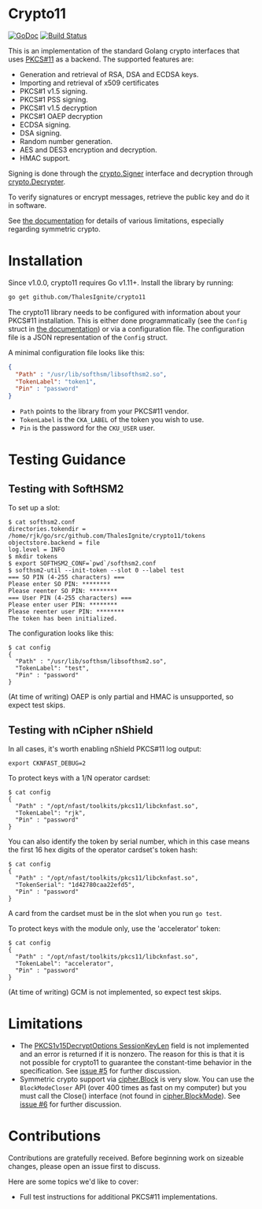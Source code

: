 Crypto11
========

[![GoDoc](https://godoc.org/github.com/ThalesIgnite/crypto11?status.svg)](https://godoc.org/github.com/ThalesIgnite/crypto11)
[![Build Status](https://travis-ci.com/ThalesIgnite/crypto11.svg?branch=master)](https://travis-ci.com/ThalesIgnite/crypto11)

This is an implementation of the standard Golang crypto interfaces that
uses [PKCS#11](http://docs.oasis-open.org/pkcs11/pkcs11-base/v2.40/errata01/os/pkcs11-base-v2.40-errata01-os-complete.html) as a backend. The supported features are:

* Generation and retrieval of RSA, DSA and ECDSA keys.
* Importing and retrieval of x509 certificates
* PKCS#1 v1.5 signing.
* PKCS#1 PSS signing.
* PKCS#1 v1.5 decryption
* PKCS#1 OAEP decryption
* ECDSA signing.
* DSA signing.
* Random number generation.
* AES and DES3 encryption and decryption.
* HMAC support.

Signing is done through the
[crypto.Signer](https://golang.org/pkg/crypto/#Signer) interface and
decryption through
[crypto.Decrypter](https://golang.org/pkg/crypto/#Decrypter).

To verify signatures or encrypt messages, retrieve the public key and do it in software.

See [the documentation](https://godoc.org/github.com/ThalesIgnite/crypto11) for details of various limitations,
especially regarding symmetric crypto.


Installation
============

Since v1.0.0, crypto11 requires Go v1.11+. Install the library by running:

```bash
go get github.com/ThalesIgnite/crypto11
```

The crypto11 library needs to be configured with information about your PKCS#11 installation. This is either done programmatically
(see the `Config` struct in [the documentation](https://godoc.org/github.com/ThalesIgnite/crypto11)) or via a configuration
file. The configuration file is a JSON representation of the `Config` struct.

A minimal configuration file looks like this:

```json
{
  "Path" : "/usr/lib/softhsm/libsofthsm2.so",
  "TokenLabel": "token1",
  "Pin" : "password"
}
```

- `Path` points to the library from your PKCS#11 vendor.
- `TokenLabel` is the `CKA_LABEL` of the token you wish to use.
- `Pin` is the password for the `CKU_USER` user.

Testing Guidance
================

Testing with SoftHSM2
---------------------

To set up a slot:

    $ cat softhsm2.conf
    directories.tokendir = /home/rjk/go/src/github.com/ThalesIgnite/crypto11/tokens
    objectstore.backend = file
    log.level = INFO
    $ mkdir tokens
    $ export SOFTHSM2_CONF=`pwd`/softhsm2.conf
    $ softhsm2-util --init-token --slot 0 --label test
    === SO PIN (4-255 characters) ===
    Please enter SO PIN: ********
    Please reenter SO PIN: ********
    === User PIN (4-255 characters) ===
    Please enter user PIN: ********
    Please reenter user PIN: ********
    The token has been initialized.

The configuration looks like this:

    $ cat config
    {
      "Path" : "/usr/lib/softhsm/libsofthsm2.so",
      "TokenLabel": "test",
      "Pin" : "password"
    }

(At time of writing) OAEP is only partial and HMAC is unsupported, so expect test skips.

Testing with nCipher nShield
--------------------

In all cases, it's worth enabling nShield PKCS#11 log output:

    export CKNFAST_DEBUG=2

To protect keys with a 1/N operator cardset:

    $ cat config
    {
      "Path" : "/opt/nfast/toolkits/pkcs11/libcknfast.so",
      "TokenLabel": "rjk",
      "Pin" : "password"
    }

You can also identify the token by serial number, which in this case
means the first 16 hex digits of the operator cardset's token hash:

    $ cat config
    {
      "Path" : "/opt/nfast/toolkits/pkcs11/libcknfast.so",
      "TokenSerial": "1d42780caa22efd5",
      "Pin" : "password"
    }

A card from the cardset must be in the slot when you run `go test`.

To protect keys with the module only, use the 'accelerator' token:

    $ cat config
    {
      "Path" : "/opt/nfast/toolkits/pkcs11/libcknfast.so",
      "TokenLabel": "accelerator",
      "Pin" : "password"
    }

(At time of writing) GCM is not implemented, so expect test skips.

Limitations
===========

 * The [PKCS1v15DecryptOptions SessionKeyLen](https://golang.org/pkg/crypto/rsa/#PKCS1v15DecryptOptions) field
is not implemented and an error is returned if it is nonzero.
The reason for this is that it is not possible for crypto11 to guarantee the constant-time behavior in the specification.
See [issue #5](https://github.com/ThalesIgnite/crypto11/issues/5) for further discussion.
 * Symmetric crypto support via [cipher.Block](https://golang.org/pkg/crypto/cipher/#Block) is very slow.
You can use the `BlockModeCloser` API
(over 400 times as fast on my computer)
but you must call the Close()
interface (not found in [cipher.BlockMode](https://golang.org/pkg/crypto/cipher/#BlockMode)).
See [issue #6](https://github.com/ThalesIgnite/crypto11/issues/6) for further discussion.

Contributions
========

Contributions are gratefully received. Before beginning work on sizeable changes, please open an issue first to
discuss.

Here are some topics we'd like to cover:

* Full test instructions for additional PKCS#11 implementations.
